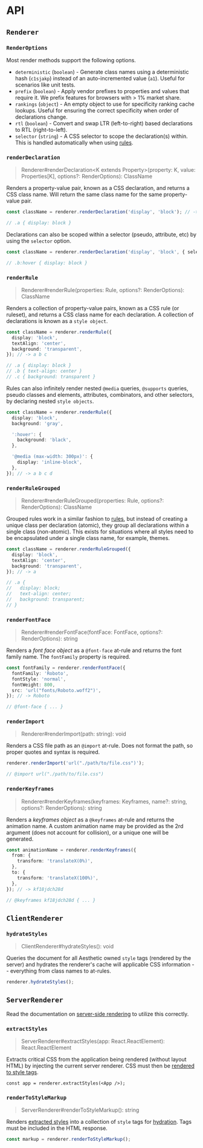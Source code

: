 # API

## `Renderer`

### `RenderOptions`

Most render methods support the following options.

- `deterministic` (`boolean`) - Generate class names using a deterministic hash (`c1sjakp`) instead
  of an auto-incremented value (`a1`). Useful for scenarios like unit tests.
- `prefix` (`boolean`) - Apply vendor prefixes to properties and values that require it. We prefix
  features for browsers with > 1% market share.
- `rankings` (`object`) - An empty object to use for specificity ranking cache lookups. Useful for
  ensuring the correct specificity when order of declarations change.
- `rtl` (`boolean`) - Convert and swap LTR (left-to-right) based declarations to RTL
  (right-to-left).
- `selector` (`string`) - A CSS selector to scope the declaration(s) within. This is handled
  automatically when using [rules](#renderrule).

### `renderDeclaration`

> Renderer#renderDeclaration\<K extends Property>(property: K, value: Properties[K], options?:
> RenderOptions): ClassName

Renders a property-value pair, known as a CSS declaration, and returns a CSS class name. Will return
the same class name for the same property-value pair.

```ts
const className = renderer.renderDeclaration('display', 'block'); // -> a

// .a { display: block }
```

Declarations can also be scoped within a selector (pseudo, attribute, etc) by using the `selector`
option.

```ts
const className = renderer.renderDeclaration('display', 'block', { selector: ':hover' }); // -> b

// .b:hover { display: block }
```

### `renderRule`

> Renderer#renderRule(properties: Rule, options?: RenderOptions): ClassName

Renders a collection of property-value pairs, known as a CSS rule (or ruleset), and returns a CSS
class name for each declaration. A collection of declarations is known as a `style object`.

```ts
const className = renderer.renderRule({
  display: 'block',
  textAlign: 'center',
  background: 'transparent',
}); // -> a b c

// .a { display: block }
// .b { text-align: center }
// .c { background: transparent }
```

Rules can also infinitely render nested `@media` queries, `@supports` queries, pseudo classes and
elements, attributes, combinators, and other selectors, by declaring nested `style objects`.

```ts
const className = renderer.renderRule({
  display: 'block',
  background: 'gray',

  ':hover': {
    background: 'black',
  },

  '@media (max-width: 300px)': {
    display: 'inline-block',
  },
}); // -> a b c d
```

### `renderRuleGrouped`

> Renderer#renderRuleGrouped(properties: Rule, options?: RenderOptions): ClassName

Grouped rules work in a similar fashion to [rules](#renderrule), but instead of creating a unique
class per declaration (atomic), they group all declarations within a single class (non-atomic). This
exists for situations where all styles need to be encapsulated under a single class name, for
example, themes.

```ts
const className = renderer.renderRuleGrouped({
  display: 'block',
  textAlign: 'center',
  background: 'transparent',
}); // -> a

// .a {
//   display: block;
//   text-align: center;
//   background: transparent;
// }
```

### `renderFontFace`

> Renderer#renderFontFace(fontFace: FontFace, options?: RenderOptions): string

Renders a _font face object_ as a `@font-face` at-rule and returns the font family name. The
`fontFamily` property is required.

```ts
const fontFamily = renderer.renderFontFace({
  fontFamily: 'Roboto',
  fontStyle: 'normal',
  fontWeight: 800,
  src: 'url("fonts/Roboto.woff2")',
}); // -> Roboto

// @font-face { ... }
```

### `renderImport`

> Renderer#renderImport(path: string): void

Renders a CSS file path as an `@import` at-rule. Does not format the path, so proper quotes and
syntax is required.

```ts
renderer.renderImport('url("./path/to/file.css")');

// @import url("./path/to/file.css")
```

### `renderKeyframes`

> Renderer#renderKeyframes(keyframes: Keyframes, name?: string, options?: RenderOptions): string

Renders a _keyframes object_ as a `@keyframes` at-rule and returns the animation name. A custom
animation name may be provided as the 2rd argument (does not account for collision), or a unique one
will be generated.

```ts
const animationName = renderer.renderKeyframes({
  from: {
    transform: 'translateX(0%)',
  },
  to: {
    transform: 'translateX(100%)',
  },
}); // -> kf18jdch28d

// @keyframes kf18jdch28d { ... }
```

## `ClientRenderer`

### `hydrateStyles`

> ClientRenderer#hydrateStyles(): void

Queries the document for all Aesthetic owned `style` tags (rendered by the server) and hydrates the
renderer's cache will applicable CSS information -- everything from class names to at-rules.

```ts
renderer.hydrateStyles();
```

## `ServerRenderer`

Read the documentation on [server-side rendering](./ssr.md) to utilize this correctly.

### `extractStyles`

> ServerRenderer#extractStyles(app: React.ReactElement): React.ReactElement

Extracts critical CSS from the application being rendered (without layout HTML) by injecting the
current server renderer. CSS must then be [rendered to style tags](#rendertostylemarkup).

```tsx
const app = renderer.extractStyles(<App />);
```

### `renderToStyleMarkup`

> ServerRenderer#renderToStyleMarkup(): string

Renders [extracted styles](#extractstyles) into a collection of `style` tags for
[hydration](#hydratestyles). Tags must be included in the HTML response.

```ts
const markup = renderer.renderToStyleMarkup();
```

